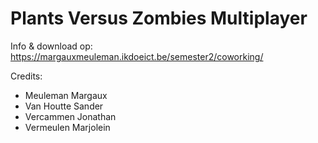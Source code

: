 # Plants Versus Zombies Multiplayer
Info & download op: https://margauxmeuleman.ikdoeict.be/semester2/coworking/

Credits:
 - Meuleman Margaux
 - Van Houtte Sander
 - Vercammen Jonathan
 - Vermeulen Marjolein
